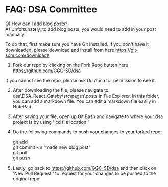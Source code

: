 

# FAQ: DSA Committee

   Q) How can I add blog posts?   
A) Unfortunately, to add blog posts, you would need to add in your post manually. 

To do that, first make sure you have Git Installed. If you don't have it downloaded, please download and install from here https://git-scm.com/downloads


1) Fork our repo by clicking on the Fork Repo button here 
https://github.com/GGC-SD/dsa

If you cannot see the repo, please ask Dr. Anca for permission to see it.

2) After downloading the file, please navigate to  dsa\DSA_React_Gatsby\src\pages\posts in File Explorer. In this folder, you can add a markdown file. You can edit a markdown file easily in NotePad.

3) After saving your file, open up Git Bash and navigate to where your dsa project is by using ''cd file location''

4) Do the following commands to push your changes to your forked repo:

   git add   
  git commit -m "made new blog post"  
   git pull  
  git push  

6) Lastly, go back to https://github.com/GGC-SD/dsa and then click on 'New Pull Request'' to request for your changes to be pushed to the original repo.




  
